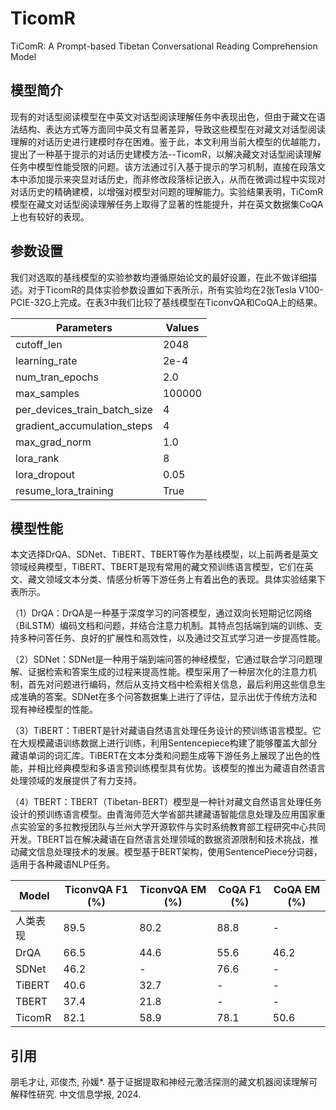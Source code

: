 # TicomR
TiComR: A Prompt-based Tibetan Conversational Reading Comprehension Model

## 模型简介
现有的对话型阅读模型在中英文对话型阅读理解任务中表现出色，但由于藏文在语法结构、表达方式等方面同中英文有显著差异，导致这些模型在对藏文对话型阅读理解的对话历史进行建模时存在困难。鉴于此，本文利用当前大模型的优越能力，提出了一种基于提示的对话历史建模方法--TicomR，以解决藏文对话型阅读理解任务中模型性能受限的问题。该方法通过引入基于提示的学习机制，直接在段落文本中添加提示来突显对话历史，而非修改段落标记嵌入，从而在微调过程中实现对对话历史的精确建模，以增强对模型对问题的理解能力。实验结果表明，TiComR模型在藏文对话型阅读理解任务上取得了显著的性能提升，并在英文数据集CoQA上也有较好的表现。

## 参数设置
我们对选取的基线模型的实验参数均遵循原始论文的最好设置，在此不做详细描述。对于TicomR的具体实验参数设置如下表所示，所有实验均在2张Tesla V100-PCIE-32G上完成。在表3中我们比较了基线模型在TiconvQA和CoQA上的结果。

| Parameters                          | Values     |
|-------------------------------------|------------|
| cutoff_len                          | 2048       |
| learning_rate                       | 2e-4       |
| num_tran_epochs                     | 2.0        |
| max_samples                         | 100000     |
| per_devices_train_batch_size        | 4          |
| gradient_accumulation_steps         | 4          |
| max_grad_norm                       | 1.0        |
| lora_rank                           | 8          |
| lora_dropout                        | 0.05       |
| resume_lora_training                | True       |

## 模型性能
本文选择DrQA、SDNet、TiBERT、TBERT等作为基线模型，以上前两者是英文领域经典模型，TiBERT、TBERT是现有常用的藏文预训练语言模型，它们在英文、藏文领域文本分类、情感分析等下游任务上有着出色的表现。具体实验结果下表所示。

（1）DrQA：DrQA是一种基于深度学习的问答模型，通过双向长短期记忆网络（BiLSTM）编码文档和问题，并结合注意力机制。其特点包括端到端的训练、支持多种问答任务、良好的扩展性和高效性，以及通过交互式学习进一步提高性能。

（2）SDNet：SDNet是一种用于端到端问答的神经模型，它通过联合学习问题理解、证据检索和答案生成的过程来提高性能。模型采用了一种层次化的注意力机制，首先对问题进行编码，然后从支持文档中检索相关信息，最后利用这些信息生成准确的答案。SDNet在多个问答数据集上进行了评估，显示出优于传统方法和现有神经模型的性能。

（3）TiBERT：TiBERT是针对藏语自然语言处理任务设计的预训练语言模型。它在大规模藏语训练数据上进行训练，利用Sentencepiece构建了能够覆盖大部分藏语单词的词汇库。TiBERT在文本分类和问题生成等下游任务上展现了出色的性能，并相比经典模型和多语言预训练模型具有优势。该模型的推出为藏语自然语言处理领域的发展提供了有力支持。

（4）TBERT：TBERT（Tibetan-BERT）模型是一种针对藏文自然语言处理任务设计的预训练语言模型。由青海师范大学省部共建藏语智能信息处理及应用国家重点实验室的多拉教授团队与兰州大学开源软件与实时系统教育部工程研究中心共同开发。TBERT旨在解决藏语在自然语言处理领域的数据资源限制和技术挑战，推动藏文信息处理技术的发展。模型基于BERT架构，使用SentencePiece分词器，适用于各种藏语NLP任务。

| Model     | TiconvQA F1 (%) | TiconvQA EM (%) | CoQA F1 (%) | CoQA EM (%) |
|-----------|------------------|-----------------|-------------|-------------|
| 人类表现  | 89.5             | 80.2            | 88.8        | -           |
| DrQA      | 66.5             | 44.6            | 55.6        | 46.2        |
| SDNet     | 46.2             | -               | 76.6        | -           |
| TiBERT    | 40.6             | 32.7            | -           | -           |
| TBERT     | 37.4             | 21.8            | -           | -           |
| TicomR    | 82.1             | 58.9            | 78.1        | 50.6        |

## 引用
朋毛才让, 邓俊杰, 孙媛*. 基于证据提取和神经元激活探测的藏文机器阅读理解可解释性研究. 中文信息学报, 2024.
